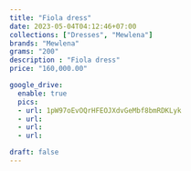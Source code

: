 ```yaml
---
title: "Fiola dress"
date: 2023-05-04T04:12:46+07:00
collections: ["Dresses", "Mewlena"]
brands: "Mewlena"
grams: "200"
description : "Fiola dress"
price: "160,000.00"

google_drive:
  enable: true
  pics:
  - url: 1pW97oEvOQrHFEOJXdvGeMbf8bmRDKLyk
  - url: 
  - url: 
  - url: 

draft: false
---
```


    
  

